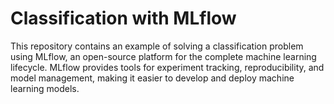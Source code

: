 # Classification with MLflow

This repository contains an example of solving a classification problem using MLflow, an open-source platform for the complete machine learning lifecycle. MLflow provides tools for experiment tracking, reproducibility, and model management, making it easier to develop and deploy machine learning models.



